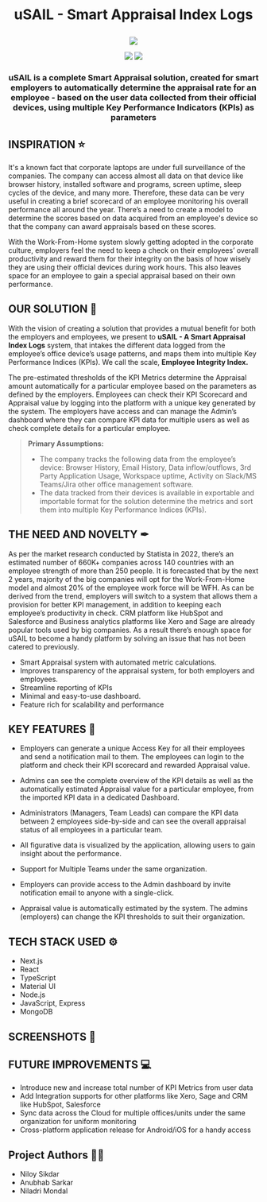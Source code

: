 # <p align = "center"> uSAIL - Smart Appraisal Index Logs </p>

<p align="center">
  <img src="https://i.pinimg.com/originals/4d/d9/46/4dd946d658c8ab10644072b17ccb2fe3.jpg">
 </p>
<p align="center">
<img src="https://forthebadge.com/images/badges/built-with-love.svg">
<img src="https://forthebadge.com/images/badges/powered-by-responsibility.svg">  
</p>

### <p align = "center"> uSAIL is a complete Smart Appraisal solution, created for smart employers to automatically determine the appraisal rate for an employee - based on the user data collected from their official devices, using multiple Key Performance Indicators (KPIs) as parameters</p>

## INSPIRATION ⭐

It's a known fact that corporate laptops are under full surveillance of the companies. The company can access almost all data on that device like browser history, installed software and programs, screen uptime, sleep cycles of the device, and many more. Therefore, these data can be very useful in creating a brief scorecard of an employee monitoring his overall performance all around the year. There’s a need to create a model to determine the scores based on data acquired from an employee's device so that the company can award appraisals based on these scores.

With the Work-From-Home system slowly getting adopted in the corporate culture, employers feel the need to keep a check on their employees’ overall productivity and reward them for their integrity on the basis of how wisely they are using their official devices during work hours. This also leaves space for an employee to gain a special appraisal based on their own performance.

## OUR SOLUTION 📌

With the vision of creating a solution that provides a mutual benefit for both the employers and employees, we present to **uSAIL - A Smart Appraisal Index Logs** system, that intakes the different data logged from the employee’s office device’s usage patterns, and maps them into multiple Key Performance Indices (KPIs). We call the scale, **Employee Integrity Index.**

The pre-estimated thresholds of the KPI Metrics determine the Appraisal amount automatically for a particular employee based on the parameters as defined by the employers. Employees can check their KPI Scorecard and Appraisal value by logging into the platform with a unique key generated by the system. The employers have access and can manage the Admin’s dashboard where they can compare KPI data for multiple users as well as check complete details for a particular employee.

> **Primary Assumptions:**
>
> - The company tracks the following data from the employee’s device: Browser History, Email History, Data inflow/outflows, 3rd Party Application Usage, Workspace uptime, Activity on Slack/MS Teams/Jira other office management software.
> - The data tracked from their devices is available in exportable and importable format for the solution determine the metrics and sort them into multiple Key Performance Indices (KPIs).

## THE NEED AND NOVELTY ✒
As per the market research conducted by  Statista in 2022, there’s an estimated number of 660K+ companies across 140 countries with an employee strength of more than 250 people.
It is forecasted that by the next 2 years, majority of the big companies will opt for the Work-From-Home model and almost 20% of the employee work force will be WFH. 
As can be derived from the trend, employers will switch to a system that allows them a provision for better KPI management, in addition to keeping each employee’s productivity in check. CRM platform like HubSpot and Salesforce and Business analytics platforms like Xero and Sage are already popular tools used by big companies. As a result there’s enough space for uSAIL to become a handy platform by solving an issue that has not been catered to previously.

* Smart Appraisal system with automated metric calculations. 
* Improves transparency of the appraisal system, for both employers and employees.
* Streamline reporting of KPIs 
* Minimal and easy-to-use dashboard.
* Feature rich for scalability and performance 

## KEY FEATURES 📝

- Employers can generate a unique Access Key for all their employees and send a notification mail to them. The employees can login to the platform and check their KPI scorecard and rewarded Appraisal value.

- Admins can see the complete overview of the KPI details as well as the automatically estimated Appraisal value for a particular employee, from the imported KPI data in a dedicated Dashboard.

- Administrators (Managers, Team Leads) can compare the KPI data between 2 employees side-by-side and can see the overall appraisal status of all employees in a particular team.

- All figurative data is visualized by the application, allowing users to gain insight about the performance.

- Support for Multiple Teams under the same organization.

- Employers can provide access to the Admin dashboard by invite notification email to anyone with a single-click.

- Appraisal value is automatically estimated by the system. The admins (employers) can change the KPI thresholds to suit their organization.

## TECH STACK USED ⚙

- Next.js
- React
- TypeScript
- Material UI
- Node.js
- JavaScript, Express
- MongoDB

## SCREENSHOTS 👀

## FUTURE IMPROVEMENTS 💻

- Introduce new and increase total number of KPI Metrics from user data
- Add Integration supports for other platforms like Xero, Sage and CRM like HubSpot, Salesforce
- Sync data across the Cloud for multiple offices/units under the same organization for uniform monitoring
- Cross-platform application release for Android/iOS for a handy access

## Project Authors 👨‍💻

- Niloy Sikdar
- Anubhab Sarkar
- Niladri Mondal
